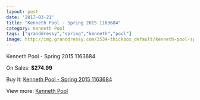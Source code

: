 ```yaml
---
layout: post
date: '2017-03-21'
title: "Kenneth Pool - Spring 2015 1163684"
category: Kenneth Pool
tags: ["granddressy","spring","kenneth","pool"]
image: http://img.granddressy.com/2534-thickbox_default/kenneth-pool-spring-2015-1163684.jpg
---
```

Kenneth Pool - Spring 2015 1163684

On Sales: **$274.99**
<a href="https://www.granddressy.com/en/kenneth-pool/2073-kenneth-pool-spring-2015-1163684.html"><amp-img layout="responsive" width="600" height="600" src="//img.granddressy.com/2534-thickbox_default/kenneth-pool-spring-2015-1163684.jpg" alt="Kenneth Pool - Spring 2015 1163684 0" /></a>

Buy it: [Kenneth Pool - Spring 2015 1163684](https://www.granddressy.com/en/kenneth-pool/2073-kenneth-pool-spring-2015-1163684.html "Kenneth Pool - Spring 2015 1163684")

View more: [Kenneth Pool](https://www.granddressy.com/en/96-kenneth-pool "Kenneth Pool")